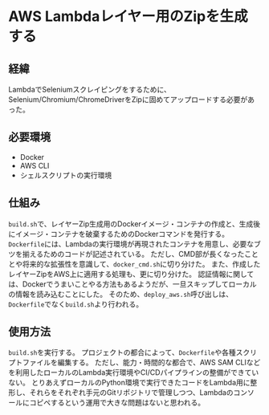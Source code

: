 # AWS Lambdaレイヤー用のZipを生成する

## 経緯

LambdaでSeleniumスクレイピングをするために、Selenium/Chromium/ChromeDriverをZipに固めてアップロードする必要があった。

## 必要環境

* Docker
* AWS CLI
* シェルスクリプトの実行環境

## 仕組み

`build.sh`で、レイヤーZip生成用のDockerイメージ・コンテナの作成と、生成後にイメージ・コンテナを破棄するためのDockerコマンドを発行する。
`Dockerfile`には、Lambdaの実行環境が再現されたコンテナを用意し、必要なブツを揃えるためのコードが記述されている。
ただし、CMD部が長くなったこととや将来的な拡張性を意識して、`docker_cmd.sh`に切り分けた。
また、作成したレイヤーZipをAWS上に適用する処理も、更に切り分けた。
認証情報に関しては、Dockerでうまいことやる方法もあるようだが、一旦スキップしてローカルの情報を読み込むことにした。
そのため、`deploy_aws.sh`呼び出しは、`Dockerfile`でなく`build.sh`より行われる。

## 使用方法

`build.sh`を実行する。
プロジェクトの都合によって、`Dockerfile`や各種スクリプトファイルを編集する。
ただし、能力・時間的な都合で、AWS SAM CLIなどを利用したローカルのLambda実行環境やCI/CDパイプラインの整備ができていない。
とりあえずローカルのPython環境で実行できたコードをLambda用に整形し、それらをそれぞれ手元のGitリポジトリで管理しつつ、Lambdaのコンソールにコピペするという運用で大きな問題はないと思われる。
